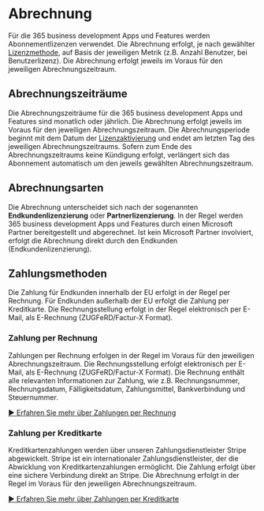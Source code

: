 # Abrechnung

Für die 365 business development Apps und Features werden Abonnementlizenzen verwendet. Die Abrechnung erfolgt, je nach gewählter [Lizenzmethode](license-methods.md), auf Basis der jeweiligen Metrik (z.B. Anzahl Benutzer, bei Benutzerlizenz). Die Abrechnung erfolgt jeweils im Voraus für den jeweiligen Abrechnungszeitraum.

## Abrechnungszeiträume

Die Abrechnungszeiträume für die 365 business development Apps und Features sind monatlich oder jährlich. Die Abrechnung erfolgt jeweils im Voraus für den jeweiligen Abrechnungszeitraum. Die Abrechnungsperiode beginnt mit dem Datum der [Lizenzaktivierung](license-management/activate-license.md) und endet am letzten Tag des jeweiligen Abrechnungszeitraums.
Sofern zum Ende des Abrechnungszeitraums keine Kündigung erfolgt, verlängert sich das Abonnement automatisch um den jeweils gewählten Abrechnungszeitraum.

## Abrechnungsarten

Die Abrechnung unterscheidet sich nach der sogenannten **Endkundenlizenzierung** oder **Partnerlizenzierung**. In der Regel werden 365 business development Apps und Features durch einen Microsoft Partner bereitgestellt und abgerechnet. Ist kein Microsoft Partner involviert, erfolgt die Abrechnung direkt durch den Endkunden (Endkundenlizenzierung).

## Zahlungsmethoden

Die Zahlung für Endkunden innerhalb der EU erfolgt in der Regel per Rechnung. Für Endkunden außerhalb der EU erfolgt die Zahlung per Kreditkarte. Die Rechnungsstellung erfolgt in der Regel elektronisch per E-Mail, als E-Rechnung (ZUGFeRD/Factur-X Format).

### Zahlung per Rechnung

Zahlungen per Rechnung erfolgen in der Regel im Voraus für den jeweiligen Abrechnungszeitraum. Die Rechnungsstellung erfolgt elektronisch per E-Mail, als E-Rechnung (ZUGFeRD/Factur-X Format). Die Rechnung enthält alle relevanten Informationen zur Zahlung, wie z.B. Rechnungsnummer, Rechnungsdatum, Fälligkeitsdatum, Zahlungsmittel, Bankverbindung und Steuernummer.

[▶️ Erfahren Sie mehr über Zahlungen per Rechnung](invoicing/payment.md#zahlung-per-rechnung)

### Zahlung per Kreditkarte

Kreditkartenzahlungen werden über unseren Zahlungsdienstleister Stripe abgewickelt. Stripe ist ein internationaler Zahlungsdienstleister, der die Abwicklung von Kreditkartenzahlungen ermöglicht. Die Zahlung erfolgt über eine sichere Verbindung direkt an Stripe. Die Abrechnung erfolgt in der Regel im Voraus für den jeweiligen Abrechnungszeitraum.

[▶️ Erfahren Sie mehr über Zahlungen per Kreditkarte](invoicing/payment.md#zahlung-per-kreditkarte)
